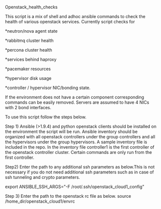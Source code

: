 Openstack_health_checks


This script is a mix of shell and adhoc ansible commands to check the health of various openstack services. Currently script checks for

*neutron/nova agent state

*rabbitmq cluster health

*percona cluster health

*services behind haproxy

*pacemaker resources

*hypervisor disk usage

*controller / hypervisor NIC/bonding state.


If the  environment does not have a certain component corresponding commands can be easily removed. Servers are assumed to have 4 NICs with 2 bond interfaces.

To use this script follow the steps below.


Step 1)
Ansible (>1.9.4) and python openstack clients should be installed on the environment the script will be run. Ansible inventory should be organized with all openstack controllers under the group controllers and all the hypervisors under the group hypervisors. A sample inventory file is included in the repo.
In the inventory file controller1 is the first controller of the openstack controller cluster. Certain commands are only run from the first controller.

Step2)
Enter the path to any additional ssh parameters as below.This is not necessary if you do not need additional ssh parameters such as in case of ssh tunneling and crypto parameters.

export ANSIBLE_SSH_ARGS="-F /root/.ssh/openstack_cloud1_config"

Step 3)
Enter the path to the openstack rc file as below.
source /home_dir/openstack_cloud1/envrc



